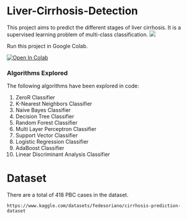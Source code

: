 # Liver-Cirrhosis-Detection

This project aims to predict the different stages of liver cirrhosis. It is a supervised learning problem of multi-class classification. 
<img src="https://upload.wikimedia.org/wikipedia/commons/thumb/0/05/Scikit_learn_logo_small.svg/260px-Scikit_learn_logo_small.svg.png" />

Run this project in Google Colab.

<a target="_blank" href="https://colab.research.google.com/github/https://colab.research.google.com/drive/1SPGflw2zxkKzVcB_GK75khHFiwYczD4O?usp=sharing">
  <img src="https://colab.research.google.com/assets/colab-badge.svg" alt="Open In Colab"/>
</a>

### Algorithms Explored

The following algorithms have been explored in code:

1. ZeroR Classifier
2. K-Nearest Neighbors  Classifier
3. Naive Bayes Classifier
4. Decision Tree Classifier
5. Random Forest Classifier
6. Multi Layer Perceptron Classifier
7. Support Vector Classifier
8. Logistic Regression Classifier
9. AdaBoost Classifier
10. Linear Discriminant Analysis Classifier

# Dataset

There are a total of 418 PBC cases in the dataset.
```
https://www.kaggle.com/datasets/fedesoriano/cirrhosis-prediction-dataset
```

